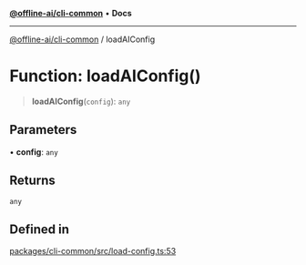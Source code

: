 [**@offline-ai/cli-common**](../README.md) • **Docs**

***

[@offline-ai/cli-common](../globals.md) / loadAIConfig

# Function: loadAIConfig()

> **loadAIConfig**(`config`): `any`

## Parameters

• **config**: `any`

## Returns

`any`

## Defined in

[packages/cli-common/src/load-config.ts:53](https://github.com/offline-ai/cli-common.js/blob/b6664d49a02f285de40420426c76fe42aa993479/src/load-config.ts#L53)
